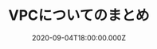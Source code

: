 ---
title: VPCについてのまとめ
date: "2020-09-04T18:00:00.000Z"
description: "VPCについてまとめた記事です。"
group: "blog"
tags:
  - Infra
  - AWS
  - VPC
---